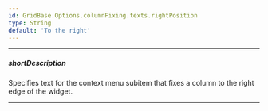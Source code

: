 ```yaml
---
id: GridBase.Options.columnFixing.texts.rightPosition
type: String
default: 'To the right'
---
```

---
##### shortDescription
Specifies text for the context menu subitem that fixes a column to the right edge of the widget.

---
